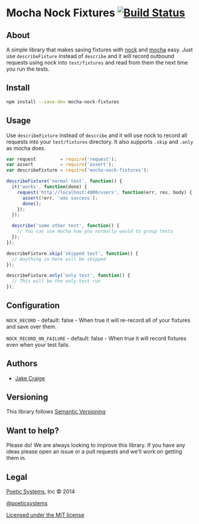 # Mocha Nock Fixtures [![Build Status](https://travis-ci.org/poetic/mocha-nock-fixtures.svg?branch=master)](https://travis-ci.org/poetic/mocha-nock-fixtures)

## About

A simple library that makes saving fixtures with
[nock](https://github.com/pgte/nock) and
[mocha](http://visionmedia.github.io/mocha/) easy. Just
use `describeFixture` instead of `describe` and it will record outbound requests
using nock into `test/fixtures` and read from them the next time you run the
tests.

## Install

```bash
npm install --save-dev mocha-nock-fixtures
```

## Usage

Use `describeFixture` instead of `describe` and it will use nock to record all
requests into your `test/fixtures` directory. It also supports `.skip` and
`.only` as mocha does.

```js
var request         = require('request');
var assert          = require('assert');
var describeFixture = require('mocha-nock-fixtures');

describeFixture('normal test', function() {
  it('works', function(done) {
    request('http://localhost:4000/users', function(err, res, body) {
      assert(!err, 'was success');
      done();
    });
  });

  describe('some other test', function() {
    // You can use mocha how you normally would to group tests
  });
});

describeFixture.skip('skipped test', function() {
  // Anything in here will be skipped
});

describeFixture.only('only test', function() {
  // This will be the only test run
});
```

## Configuration

`NOCK_RECORD` - default: false -  When true it will re-record all
of your fixtures and save over them.

`NOCK_RECORD_ON_FAILURE` - default: false - When true it will record fixtures even when your test fails.

## Authors ##

* [Jake Craige](http://twitter.com/jakecraige)

## Versioning

This library follows [Semantic Versioning](http://semver.org)

## Want to help?

Please do! We are always looking to improve this library. If you have any ideas
please open an issue or a pull requests and we'll work on getting them in.

## Legal

[Poetic Systems](http://poeticsystems.com), Inc &copy; 2014

[@poeticsystems](http://twitter.com/poeticsystems)

[Licensed under the MIT license](http://www.opensource.org/licenses/mit-license.php)

